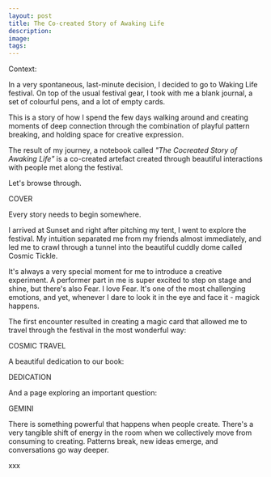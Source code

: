 ```yaml
---
layout: post
title: The Co-created Story of Awaking Life
description: 
image: 
tags: 
---
```


Context:

In a very spontaneous, last-minute decision, I decided to go to Waking Life festival. On top of the usual festival gear, I took with me a blank journal, a set of colourful pens, and a lot of empty cards.

This is a story of how I spend the few days walking around and creating moments of deep connection through the combination of playful pattern breaking, and holding space for creative expression.

The result of my journey, a notebook called *"The Cocreated Story of Awaking Life"* is a co-created artefact created through beautiful interactions with people met along the festival.

Let's browse through.

COVER

Every story needs to begin somewhere.

I arrived at Sunset and right after pitching my tent, I went to explore the festival. My intuition separated me from my friends almost immediately, and led me to crawl through a tunnel into the beautiful cuddly dome called Cosmic Tickle.

It's always a very special moment for me to introduce a creative experiment. A performer part in me is super excited to step on stage and shine, but there's also Fear. I love Fear. It's one of the most challenging emotions, and yet, whenever I dare to look it in the eye and face it - magick happens.

The first encounter resulted in creating a magic card that allowed me to travel through the festival in the most wonderful way:

COSMIC TRAVEL

A beautiful dedication to our book:

DEDICATION

And a page exploring an important question:

GEMINI

There is something powerful that happens when people create. There's a very tangible shift of energy in the room when we collectively move from consuming to creating. Patterns break, new ideas emerge, and conversations go way deeper.

xxx